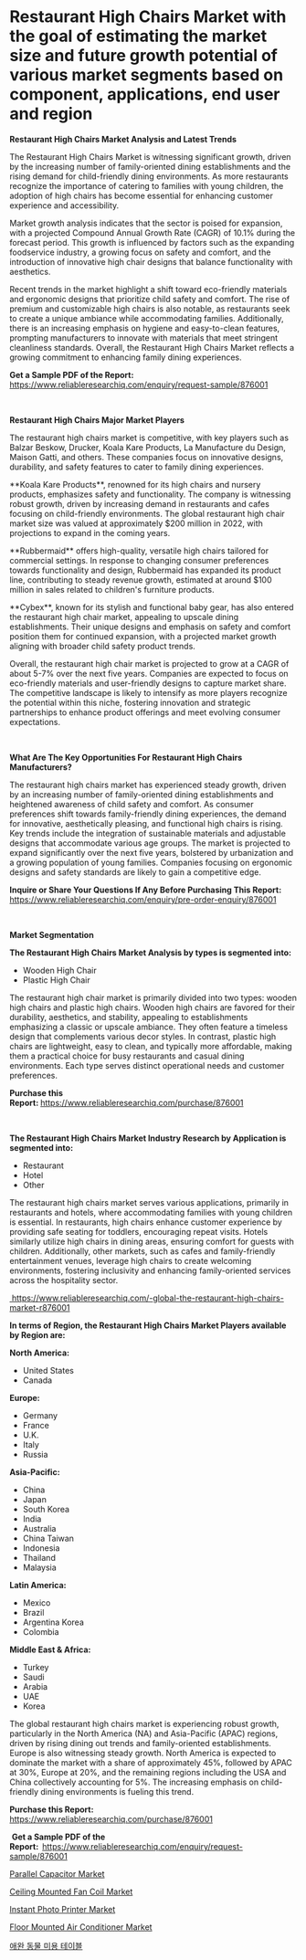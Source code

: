 <p><h1>Restaurant High Chairs Market with the goal of estimating the market size and future growth potential of various market segments based on component, applications, end user and region</h1></p><p><strong>Restaurant High Chairs Market Analysis and Latest Trends</strong></p>
<p><p>The Restaurant High Chairs Market is witnessing significant growth, driven by the increasing number of family-oriented dining establishments and the rising demand for child-friendly dining environments. As more restaurants recognize the importance of catering to families with young children, the adoption of high chairs has become essential for enhancing customer experience and accessibility.</p><p>Market growth analysis indicates that the sector is poised for expansion, with a projected Compound Annual Growth Rate (CAGR) of 10.1% during the forecast period. This growth is influenced by factors such as the expanding foodservice industry, a growing focus on safety and comfort, and the introduction of innovative high chair designs that balance functionality with aesthetics.</p><p>Recent trends in the market highlight a shift toward eco-friendly materials and ergonomic designs that prioritize child safety and comfort. The rise of premium and customizable high chairs is also notable, as restaurants seek to create a unique ambiance while accommodating families. Additionally, there is an increasing emphasis on hygiene and easy-to-clean features, prompting manufacturers to innovate with materials that meet stringent cleanliness standards. Overall, the Restaurant High Chairs Market reflects a growing commitment to enhancing family dining experiences.</p></p>
<p><strong>Get a Sample PDF of the Report:&nbsp;</strong> <a href="https://www.reliableresearchiq.com/enquiry/request-sample/876001">https://www.reliableresearchiq.com/enquiry/request-sample/876001</a></p>
<p>&nbsp;</p>
<p><strong>Restaurant High Chairs Major Market Players</strong></p>
<p><p>The restaurant high chairs market is competitive, with key players such as Balzar Beskow, Drucker, Koala Kare Products, La Manufacture du Design, Maison Gatti, and others. These companies focus on innovative designs, durability, and safety features to cater to family dining experiences.</p><p>**Koala Kare Products**, renowned for its high chairs and nursery products, emphasizes safety and functionality. The company is witnessing robust growth, driven by increasing demand in restaurants and cafes focusing on child-friendly environments. The global restaurant high chair market size was valued at approximately $200 million in 2022, with projections to expand in the coming years.</p><p>**Rubbermaid** offers high-quality, versatile high chairs tailored for commercial settings. In response to changing consumer preferences towards functionality and design, Rubbermaid has expanded its product line, contributing to steady revenue growth, estimated at around $100 million in sales related to children's furniture products.</p><p>**Cybex**, known for its stylish and functional baby gear, has also entered the restaurant high chair market, appealing to upscale dining establishments. Their unique designs and emphasis on safety and comfort position them for continued expansion, with a projected market growth aligning with broader child safety product trends.</p><p>Overall, the restaurant high chair market is projected to grow at a CAGR of about 5-7% over the next five years. Companies are expected to focus on eco-friendly materials and user-friendly designs to capture market share. The competitive landscape is likely to intensify as more players recognize the potential within this niche, fostering innovation and strategic partnerships to enhance product offerings and meet evolving consumer expectations.</p></p>
<p>&nbsp;</p>
<p><strong>What Are The Key Opportunities For Restaurant High Chairs Manufacturers?</strong></p>
<p><p>The restaurant high chairs market has experienced steady growth, driven by an increasing number of family-oriented dining establishments and heightened awareness of child safety and comfort. As consumer preferences shift towards family-friendly dining experiences, the demand for innovative, aesthetically pleasing, and functional high chairs is rising. Key trends include the integration of sustainable materials and adjustable designs that accommodate various age groups. The market is projected to expand significantly over the next five years, bolstered by urbanization and a growing population of young families. Companies focusing on ergonomic designs and safety standards are likely to gain a competitive edge.</p></p>
<p><strong>Inquire or Share Your Questions If Any Before Purchasing This Report:</strong> <a href="https://www.reliableresearchiq.com/enquiry/pre-order-enquiry/876001">https://www.reliableresearchiq.com/enquiry/pre-order-enquiry/876001</a></p>
<p>&nbsp;</p>
<p><strong>Market Segmentation</strong></p>
<p><strong>The Restaurant High Chairs Market Analysis by types is segmented into:</strong></p>
<p><ul><li>Wooden High Chair</li><li>Plastic High Chair</li></ul></p>
<p><p>The restaurant high chair market is primarily divided into two types: wooden high chairs and plastic high chairs. Wooden high chairs are favored for their durability, aesthetics, and stability, appealing to establishments emphasizing a classic or upscale ambiance. They often feature a timeless design that complements various decor styles. In contrast, plastic high chairs are lightweight, easy to clean, and typically more affordable, making them a practical choice for busy restaurants and casual dining environments. Each type serves distinct operational needs and customer preferences.</p></p>
<p><strong>Purchase this Report:&nbsp;</strong><a href="https://www.reliableresearchiq.com/purchase/876001">https://www.reliableresearchiq.com/purchase/876001</a></p>
<p>&nbsp;</p>
<p><strong>The Restaurant High Chairs Market Industry Research by Application is segmented into:</strong></p>
<p><ul><li>Restaurant</li><li>Hotel</li><li>Other</li></ul></p>
<p><p>The restaurant high chairs market serves various applications, primarily in restaurants and hotels, where accommodating families with young children is essential. In restaurants, high chairs enhance customer experience by providing safe seating for toddlers, encouraging repeat visits. Hotels similarly utilize high chairs in dining areas, ensuring comfort for guests with children. Additionally, other markets, such as cafes and family-friendly entertainment venues, leverage high chairs to create welcoming environments, fostering inclusivity and enhancing family-oriented services across the hospitality sector.</p></p>
<p><a href="https://www.reliableresearchiq.com/-global-the-restaurant-high-chairs-market-r876001">&nbsp;https://www.reliableresearchiq.com/-global-the-restaurant-high-chairs-market-r876001</a></p>
<p><strong>In terms of Region, the Restaurant High Chairs Market Players available by Region are:</strong></p>
<p>
    <p> <strong> North America: </strong>
        <ul>
            <li>United States</li>
            <li>Canada</li>
        </ul>
        </p> 
    <p> <strong> Europe: </strong>
        <ul>
            <li>Germany</li>
            <li>France</li>
            <li>U.K.</li>
            <li>Italy</li>
            <li>Russia</li>
        </ul>
        </p> 
    <p> <strong> Asia-Pacific: </strong>
        <ul>
            <li>China</li>
            <li>Japan</li>
            <li>South Korea</li>
            <li>India</li>
            <li>Australia</li>
            <li>China Taiwan</li>
            <li>Indonesia</li>
            <li>Thailand</li>
            <li>Malaysia</li>
        </ul>
        </p> 
    <p> <strong> Latin America: </strong>
        <ul>
            <li>Mexico</li>
            <li>Brazil</li>
            <li>Argentina Korea</li>
            <li>Colombia</li>
        </ul>
        </p> 
    <p> <strong> Middle East & Africa: </strong>
        <ul>
            <li>Turkey</li>
            <li>Saudi</li>
            <li>Arabia</li>
            <li>UAE</li>
            <li>Korea</li>
        </ul>
    </p>
    </p>
<p><p>The global restaurant high chairs market is experiencing robust growth, particularly in the North America (NA) and Asia-Pacific (APAC) regions, driven by rising dining out trends and family-oriented establishments. Europe is also witnessing steady growth. North America is expected to dominate the market with a share of approximately 45%, followed by APAC at 30%, Europe at 20%, and the remaining regions including the USA and China collectively accounting for 5%. The increasing emphasis on child-friendly dining environments is fueling this trend.</p></p>
<p><strong>Purchase this Report: </strong><a href="https://www.reliableresearchiq.com/purchase/876001">https://www.reliableresearchiq.com/purchase/876001</a></p>
<p>&nbsp;<strong>Get a Sample PDF of the Report:&nbsp;&nbsp;</strong><a href="https://www.reliableresearchiq.com/enquiry/request-sample/876001">https://www.reliableresearchiq.com/enquiry/request-sample/876001</a></p>
<p><strong></strong></p>
<p><p><a href="https://www.linkedin.com/pulse/parallel-capacitor-market-trends-focusing-insight-forecast-vqw6c?trackingId=8K8JJQj%2FSKyw2cwDujJCSg%3D%3D">Parallel Capacitor Market</a></p><p><a href="https://www.linkedin.com/pulse/ceiling-mounted-fan-coil-market-outlook-forecast-fr-rezarch-7qm2c?trackingId=gCVvlmbGS%2FO6N3cIO0bPMA%3D%3D">Ceiling Mounted Fan Coil Market</a></p><p><a href="https://www.linkedin.com/pulse/global-instant-photo-printer-market-projected-grow-cagr-78-erutc?trackingId=BHt%2FSgK7R1qfvtLEuy7%2FPA%3D%3D">Instant Photo Printer Market</a></p><p><a href="https://www.linkedin.com/pulse/global-floor-mounted-air-conditioner-market-size-share-analysis-tspkc?trackingId=NCVhaBzLRQKc3aIisYGboA%3D%3D">Floor Mounted Air Conditioner Market</a></p><p><a href="https://medium.com/@eunicevaughan35/%EC%95%A0%EC%99%84%EB%8F%99%EB%AC%BC-%EB%AF%B8%EC%9A%A9-%ED%85%8C%EC%9D%B4%EB%B8%94-%EC%8B%9C%EC%9E%A5-%ED%98%81%EB%AA%85-2024-2031-%EB%8B%A4%EC%9D%8C-10%EB%85%84%EC%9D%84-%ED%98%95%EC%84%B1%ED%95%98%EB%8A%94-%EC%8B%9C%EC%9E%A5-%ED%8A%B8%EB%A0%8C%EB%93%9C-5032b45a0054">애완 동물 미용 테이블</a></p></p>